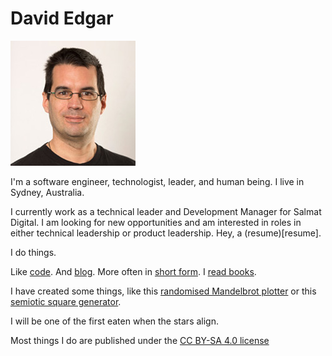 # David Edgar
![Image of David Edgar trying to look cool and professional](./85805.jpg)

I'm a software engineer, technologist, leader, and human being.
I live in Sydney, Australia.

I currently work as a technical leader and Development Manager for Salmat Digital.
I am looking for new opportunities and am interested in roles in either technical leadership or product leadership. Hey, a (resume)[resume].

I do things.

Like [code](https://github.com/gilmae). And [blog](https://blog.avocadia.net). More often in [short form](https://twitter.com/gilmae). I [read books](https://www.goodreads.com/user/show/1506188-david).

I have created some things, like this [randomised Mandelbrot plotter](https://twitter.com/randommandelbot) or this [semiotic square generator](https://twitter.com/semioticia).

I will be one of the first eaten when the stars align.

Most things I do are published under the [CC BY-SA 4.0 license](https://creativecommons.org/licenses/by-sa/4.0/)
